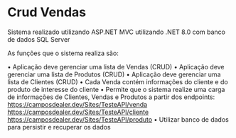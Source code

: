 # Crud Vendas

Sistema realizado utilizando ASP.NET MVC utilizando .NET 8.0 com banco de dados SQL Server

As funções que o sistema realiza são:

• Aplicação deve gerenciar uma lista de Vendas (CRUD)
• Aplicação deve gerenciar uma lista de Produtos (CRUD)
• Aplicação deve gerenciar uma lista de Clientes (CRUD)
• Cada Venda contém informações do cliente e do produto de interesse do cliente
• Permite que o sistema realize uma carga de informações de Clientes, Vendas e
Produtos a partir dos endpoints:
https://camposdealer.dev/Sites/TesteAPI/venda
https://camposdealer.dev/Sites/TesteAPI/cliente
https://camposdealer.dev/Sites/TesteAPI/produto
• Utilizar banco de dados para persistir e recuperar os dados
